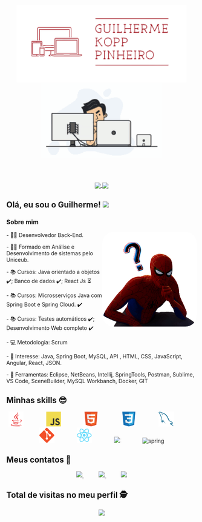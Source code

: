 <p align="center">
  <a href="#">
    <img align="center" width="450" src="MySlogan.png" />
  </a>
  <a href="#">
    <img align="center" width="320" src="programmer.gif" />
  </a>
</p>
</br>
</br>
<p align="center">
  <a href="https://github.com/anuraghazra/github-readme-stats">
    <img
      align="center"
      src="https://github-readme-stats.vercel.app/api/top-langs/?username=guilhermekopp&layout=compact&langs_count=7&theme=dracula"
    />
  </a>
  <a href="https://github.com/anuraghazra/github-readme-stats">
    <img
      align="center"
      height="190"
      src="https://github-readme-stats.vercel.app/api?username=guilhermekopp&show_icons=true&theme=dracula&include_all_commits=true&count_private=true"
    />
  </a>
</p>

## Olá, eu sou o Guilherme! <img src="https://raw.githubusercontent.com/iampavangandhi/iampavangandhi/master/gifs/Hi.gif" width="30px"></h2>

### Sobre mim
<div style="display: inline_block">
<img align="right" width="250" height="250" style="border-radius:30px;" src="static-assets-upload10422000285825553788.gif?raw=true" />
<p> - 👨‍💻 Desenvolvedor Back-End. </p>
<p> - 👨‍🎓 Formado em Análise e Desenvolvimento de sistemas pelo Uniceub. </p>
<p> - 📚 Cursos: Java orientado a objetos ✔️; Banco de dados ✔️; React Js ⏳ </p>
<p> - 📚 Cursos: Microsserviços Java com Spring Boot e Spring Cloud. ✔️ </p>
<p> - 📚 Cursos: Testes automáticos ✔️; Desenvolvimento Web completo ✔️ </p>
<p> - 💻 Metodologia: Scrum </p>
<p> - 🎯 Interesse: Java, Spring Boot, MySQL, API , HTML, CSS, JavaScript, Angular, React, JSON. </p>
<p> - 🚀 Ferramentas: Eclipse, NetBeans, Intellij, SpringTools, Postman, Sublime, VS Code, SceneBuilder, MySQL Workbanch, Docker, GIT </p>
  
</div>

## Minhas skills :sunglasses:
<div align="center">
    <img height="40" src="https://raw.githubusercontent.com/devicons/devicon/master/icons/java/java-plain.svg">
    &nbsp;&nbsp;&nbsp;&nbsp;&nbsp;&nbsp;&nbsp;&nbsp;&nbsp;&nbsp;&nbsp;&nbsp;&nbsp;
    <img height="40" src="https://raw.githubusercontent.com/devicons/devicon/master/icons/javascript/javascript-original.svg">
    &nbsp;&nbsp;&nbsp;&nbsp;&nbsp;&nbsp;&nbsp;&nbsp;&nbsp;&nbsp;&nbsp;&nbsp;&nbsp;
    <img height="40" src="https://raw.githubusercontent.com/devicons/devicon/master/icons/html5/html5-original.svg">
    &nbsp;&nbsp;&nbsp;&nbsp;&nbsp;&nbsp;&nbsp;&nbsp;&nbsp;&nbsp;&nbsp;&nbsp;&nbsp;
    <img height="40" src="https://raw.githubusercontent.com/devicons/devicon/master/icons/css3/css3-original.svg">
    &nbsp;&nbsp;&nbsp;&nbsp;&nbsp;&nbsp;&nbsp;&nbsp;&nbsp;&nbsp;&nbsp;&nbsp;&nbsp;
    <img height="40" src="https://raw.githubusercontent.com/devicons/devicon/master/icons/mysql/mysql-original.svg">
     &nbsp;&nbsp;&nbsp;&nbsp;&nbsp;&nbsp;&nbsp;&nbsp;&nbsp;&nbsp;&nbsp;&nbsp;&nbsp;
    <img height="40" src="https://raw.githubusercontent.com/devicons/devicon/master/icons/git/git-original.svg">
    &nbsp;&nbsp;&nbsp;&nbsp;&nbsp;&nbsp;&nbsp;&nbsp;&nbsp;&nbsp;&nbsp;&nbsp;&nbsp;
    <img height="40" src="https://raw.githubusercontent.com/devicons/devicon/master/icons/react/react-original.svg">
    &nbsp;&nbsp;&nbsp;&nbsp;&nbsp;&nbsp;&nbsp;&nbsp;&nbsp;&nbsp;&nbsp;&nbsp;&nbsp;
    <img height="40" src="https://1.bp.blogspot.com/-ZExVDWf32W4/XJP4C14MavI/AAAAAAAAJSU/wKCAeLwLMWY6BkoQH5On036zZ1lEzb88QCK4BGAYYCw/s1600/logo%2Bjson%2Bicon.png">
    &nbsp;&nbsp;&nbsp;&nbsp;&nbsp;&nbsp;&nbsp;&nbsp;&nbsp;&nbsp;&nbsp;&nbsp;&nbsp;
    <img height="40" src="https://www.vectorlogo.zone/logos/springio/springio-icon.svg" alt="spring" >
  
</div>

## Meus contatos :iphone:

<p align="center">
    <a href="https://github.com/GuilhermeKopp">
        <img  src="https://img.shields.io/badge/github-%23100000.svg?&style=for-the-badge&logo=github&logoColor=white&link=mailto:https://github.com/GuilhermeKopp">
    </a>
    &nbsp;&nbsp;&nbsp;&nbsp;&nbsp;&nbsp;&nbsp;&nbsp;&nbsp;
    <a href="mailto:guikopp19@gmail.com">
        <img src="https://img.shields.io/badge/gmail-D14836?&style=for-the-badge&logo=gmail&logoColor=white&link=mailto:guikopp19@gmail.com">
    </a>
    &nbsp;&nbsp;&nbsp;&nbsp;&nbsp;&nbsp;&nbsp;&nbsp;&nbsp;
    <a href="https://www.linkedin.com/in/guilhermekopppinheiro/">
        <img src="https://img.shields.io/badge/linkedin-%230077B5.svg?&style=for-the-badge&logo=linkedin&logoColor=white&link=mailto:https://www.linkedin.com/in/guilhermekopppinheiro/">
    </a>
</p>

<p align="center"> 

 ## Total de visitas no meu perfil :detective: <br>
 <p align="center"> 
   <img alingn="center" src="https://profile-counter.glitch.me/GuilhermeKopp/count.svg" />
 </p>

</p>
